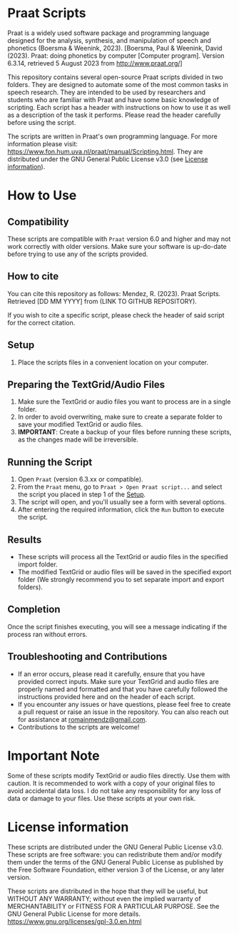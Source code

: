 # Praat Scripts

Praat is a widely used software package and programming language designed for the analysis, synthesis, and manipulation of speech and phonetics (Boersma & Weenink, 2023). [Boersma, Paul & Weenink, David (2023). Praat: doing phonetics by computer [Computer program]. Version 6.3.14, retrieved 5 August 2023 from http://www.praat.org/]

This repository contains several open-source Praat scripts divided in two folders. They are designed to automate some of the most common tasks in speech research. They are intended to be used by researchers and students who are familiar with Praat and have some basic knowledge of scripting. Each script has a header with instructions on how to use it as well as a description of the task it performs. Please read the header carefully before using the script.

The scripts are written in Praat's own programming language. For more information please visit: https://www.fon.hum.uva.nl/praat/manual/Scripting.html.
They are distributed under the GNU General Public License v3.0 (see [License information](#license-information)).

# How to Use

## Compatibility

These scripts are compatible with `Praat` version 6.0 and higher and may not work correctly with older versions. Make sure your software is up-do-date before trying to use any of the scripts provided.

## How to cite

You can cite this repository as follows:
Mendez, R. (2023). Praat Scripts. Retrieved [DD MM YYYY] from (LINK TO GITHUB REPOSITORY).

If you wish to cite a specific script, please check the header of said script for the correct citation.

## Setup

1. Place the scripts files in a convenient location on your computer.

## Preparing the TextGrid/Audio Files

1. Make sure the TextGrid or audio files you want to process are in a single folder.
2. In order to avoid overwriting, make sure to create a separate folder to save your modified TextGrid or audio files.
3. **IMPORTANT**: Create a backup of your files before running these scripts, as the changes made will be irreversible.

## Running the Script

1. Open `Praat` (version 6.3.xx or compatible).
2. From the `Praat` menu, go to `Praat > Open Praat script...` and select the script you placed in step 1 of the [Setup](#Setup).
3. The script will open, and you'll usually see a form with several options.
4. After entering the required information, click the `Run` button to execute the script.

## Results

- These scripts will process all the TextGrid or audio files in the specified import folder.
- The modified TextGrid or audio files will be saved in the specified export folder (We strongly recommend you to set separate import and export folders).

## Completion

Once the script finishes executing, you will see a message indicating if the process ran without errors.

## Troubleshooting and Contributions

- If an error occurs, please read it carefully, ensure that you have provided correct inputs. Make sure your TextGrid and audio files are properly named and formatted and that you have carefully followed the instructions provided here and on the header of each script.
- If you encounter any issues or have questions, please feel free to create a pull request or raise an issue in the repository. You can also reach out for assistance at [romainmendz@gmail.com](mailto:romainmendz@gmail.com).
- Contributions to the scripts are welcome!

# Important Note

Some of these scripts modify TextGrid or audio files directly. Use them with caution. It is recommended to work with a copy of your original files to avoid accidental data loss. I do not take any responsibility for any loss of data or damage to your files. Use these scripts at your own risk.

# License information

These scripts are distributed under the GNU General Public License v3.0.
These scripts are free software: you can redistribute them and/or modify
them under the terms of the GNU General Public License as published by
the Free Software Foundation, either version 3 of the License,
or any later version.

These scripts are distributed in the hope that they will be useful,
but WITHOUT ANY WARRANTY; without even the implied warranty of
MERCHANTABILITY or FITNESS FOR A PARTICULAR PURPOSE.
See the GNU General Public License for more details.
https://www.gnu.org/licenses/gpl-3.0.en.html
